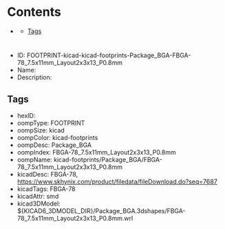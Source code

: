 



Contents
========

* [](#)
	* [Tags](#tags)

# 

- ID: FOOTPRINT-kicad-kicad-footprints-Package_BGA-FBGA-78_7.5x11mm_Layout2x3x13_P0.8mm
- Name: 
- Description: 

## Tags

- hexID: 
- oompType: FOOTPRINT
- oompSize: kicad
- oompColor: kicad-footprints
- oompDesc: Package_BGA
- oompIndex: FBGA-78_7.5x11mm_Layout2x3x13_P0.8mm
- oompName: kicad-footprints/Package_BGA/FBGA-78_7.5x11mm_Layout2x3x13_P0.8mm
- kicadDesc: FBGA-78, https://www.skhynix.com/product/filedata/fileDownload.do?seq=7687
- kicadTags: FBGA-78
- kicadAttr: smd
- kicad3DModel: ${KICAD6_3DMODEL_DIR}/Package_BGA.3dshapes/FBGA-78_7.5x11mm_Layout2x3x13_P0.8mm.wrl
